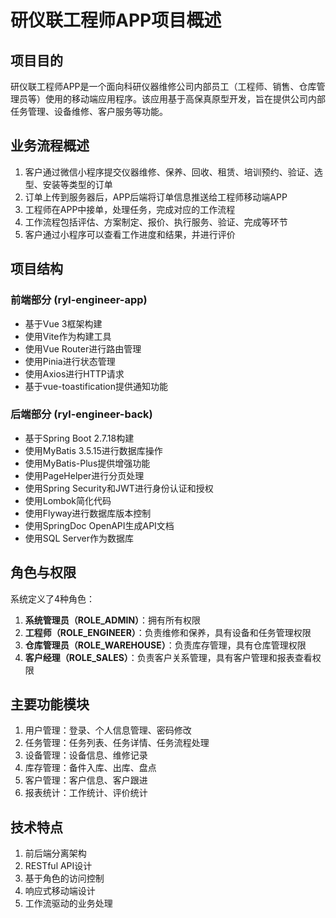 # 研仪联工程师APP项目概述

## 项目目的
研仪联工程师APP是一个面向科研仪器维修公司内部员工（工程师、销售、仓库管理员等）使用的移动端应用程序。该应用基于高保真原型开发，旨在提供公司内部任务管理、设备维修、客户服务等功能。

## 业务流程概述
1. 客户通过微信小程序提交仪器维修、保养、回收、租赁、培训预约、验证、选型、安装等类型的订单
2. 订单上传到服务器后，APP后端将订单信息推送给工程师移动端APP
3. 工程师在APP中接单，处理任务，完成对应的工作流程
4. 工作流程包括评估、方案制定、报价、执行服务、验证、完成等环节
5. 客户通过小程序可以查看工作进度和结果，并进行评价

## 项目结构

### 前端部分 (ryl-engineer-app)
- 基于Vue 3框架构建
- 使用Vite作为构建工具
- 使用Vue Router进行路由管理
- 使用Pinia进行状态管理
- 使用Axios进行HTTP请求
- 基于vue-toastification提供通知功能

### 后端部分 (ryl-engineer-back)
- 基于Spring Boot 2.7.18构建
- 使用MyBatis 3.5.15进行数据库操作
- 使用MyBatis-Plus提供增强功能
- 使用PageHelper进行分页处理
- 使用Spring Security和JWT进行身份认证和授权
- 使用Lombok简化代码
- 使用Flyway进行数据库版本控制
- 使用SpringDoc OpenAPI生成API文档
- 使用SQL Server作为数据库

## 角色与权限
系统定义了4种角色：
1. **系统管理员（ROLE_ADMIN）**：拥有所有权限
2. **工程师（ROLE_ENGINEER）**：负责维修和保养，具有设备和任务管理权限
3. **仓库管理员（ROLE_WAREHOUSE）**：负责库存管理，具有仓库管理权限
4. **客户经理（ROLE_SALES）**：负责客户关系管理，具有客户管理和报表查看权限

## 主要功能模块
1. 用户管理：登录、个人信息管理、密码修改
2. 任务管理：任务列表、任务详情、任务流程处理
3. 设备管理：设备信息、维修记录
4. 库存管理：备件入库、出库、盘点
5. 客户管理：客户信息、客户跟进
6. 报表统计：工作统计、评价统计

## 技术特点
1. 前后端分离架构
2. RESTful API设计
3. 基于角色的访问控制
4. 响应式移动端设计
5. 工作流驱动的业务处理